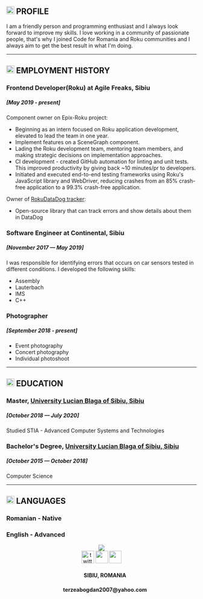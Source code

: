 ## <img src="https://img.icons8.com/stickers/452/user-male.png" width="21"/> PROFILE
I am a friendly person and programming enthusiast and I always look forward to improve my skills.
I love working in a community of passionate people, that's why I joined Code for Romania and Roku communities and I always aim to get the best result in what I'm doing.

--- 

## <img src="https://img.icons8.com/stickers/452/briefcase.png" width="21"/> EMPLOYMENT HISTORY
### Frontend Developer(Roku) at Agile Freaks, Sibiu 
##### [May 2019 - present]

Component owner on Epix-Roku project:
 - Beginning as an intern focused on Roku application development, elevated to lead the team in one year.
 - Implement features on a SceneGraph component.
 - Lading the Roku development team, mentoring team members, and making strategic decisions on implementation approaches.
 - CI development - created GitHub automation for linting and unit tests. This improved productivity by giving back ~10 minutes/pr to developers.
 - Initiated and executed end-to-end testing frameworks using Roku's JavaScript library and WebDriver, reducing crashes from an 85% crash-free application to a 99.3% crash-free application.


Owner of [RokuDataDog tracker](https://github.com/Studio3/RokuDataDog):
 - Open-source library that can track errors and show details about them in DataDog

### Software Engineer at Continental, Sibiu 
##### [November 2017 — May 2019]
I was responsible for identifying errors that occurs on car sensors tested in different conditions.
I developed the following skills:
 - Assembly
 - Lauterbach
 - IMS
 - C++

### Photographer
##### [September 2018 - present]
 - Event photography
 - Concert photography
 - Individual photoshoot

---

## <img src="https://img.icons8.com/stickers/452/idea.png" width="21"/> EDUCATION

### Master, [University Lucian Blaga of Sibiu, Sibiu](https://stiinte.ulbsibiu.ro/)
##### [October 2018 — July 2020]
Studied STIA - Advanced Computer Systems and Technologies

### Bachelor's Degree, [University Lucian Blaga of Sibiu, Sibiu](https://stiinte.ulbsibiu.ro/)
##### [October 2015 — October 2018]
Computer Science

---

## <img src="https://img.icons8.com/stickers/2x/speech-bubble.png" height="21"/> LANGUAGES
### Romanian - Native
### English - Advanced

<div style="text-align:center">
<img src="https://api.visitorbadge.io/api/visitors?path=https%3A%2F%2Fgithub.com%2Fbogdanterzea%2Fmy-digital-cv&labelColor=%23cfcf7d&countColor=%23263759&style=plastic&labelStyle=lower"/>
</div>

<div style="text-align:center">
<a href="https://github.com/bogdanterzea"><img src="https://img.icons8.com/stickers/2x/github.png" alt="twitter" width="33"/></a>
<a href="https://www.linkedin.com/in/bogdan-terzea/" target="_blank"><img src="https://img.icons8.com/stickers/452/linkedin.png" width="33"></a>
<a href="https://www.instagram.com/bobosshots/"><img src="https://img.icons8.com/stickers/2x/instagram-new--v2.png" width="33"/></a>
<h4> <img src="https://img.icons8.com/stickers/2x/marker.png" width="15"/> SIBIU, ROMANIA </h4>
<h4> <img src="https://img.icons8.com/stickers/2x/email-sign.png" width="15"/> terzeabogdan2007@yahoo.com </h4>
</div>
